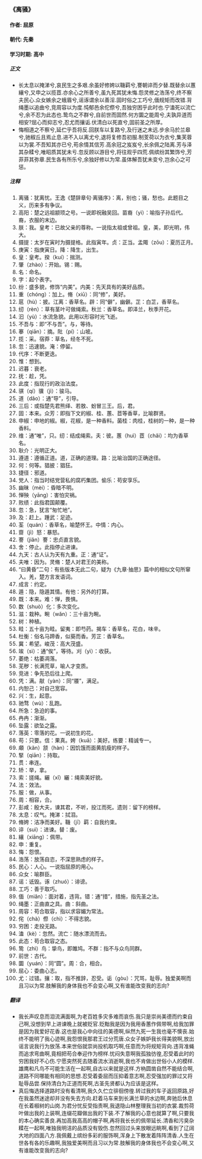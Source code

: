 ### 《离骚》

#### 作者: 屈原 

#### 朝代: 先秦

#### 学习时期: 高中

##### **正文**

- 长太息以掩涕兮,哀民生之多艰.余虽好修姱以鞿羁兮,謇朝谇而夕替.既替余以蕙纕兮,又申之以揽茝.亦余心之所善兮,虽九死其犹未悔.怨灵修之浩荡兮,终不察夫民心.众女嫉余之蛾眉兮,谣诼谓余以善淫.固时俗之工巧兮,偭规矩而改错.背绳墨以追曲兮,竞周容以为度.忳郁邑余佗傺兮,吾独穷困乎此时也.宁溘死以流亡兮,余不忍为此态也.鸷鸟之不群兮,自前世而固然.何方圜之能周兮,夫孰异道而相安?屈心而抑志兮,忍尤而攘诟.伏清白以死直兮,固前圣之所厚。
- 悔相道之不察兮,延伫乎吾将反.回朕车以复路兮,及行迷之未远.步余马於兰皋兮,驰椒丘且焉止息.进不入以离尤兮,退将复修吾初服.制芰荷以为衣兮,集芙蓉以为裳.不吾知其亦已兮,苟余情其信芳.高余冠之岌岌兮,长余佩之陆离.芳与泽其杂糅兮,唯昭质其犹未亏.忽反顾以游目兮,将往观乎四荒.佩缤纷其繁饰兮,芳菲菲其弥章.民生各有所乐兮,余独好修以为常.虽体解吾犹未变兮,岂余心之可惩。

##### **注释**

1. 离骚：犹离忧。王逸《楚辞章句·离骚序》：离，别也；骚，愁也。此题目之义，历来多有争议。
2. 高阳：楚之远祖颛顼之号。一说即祝融吴回。苗裔（yì）：喻指子孙后代。裔，衣服的末边。
3. 朕：我。皇考：已故父亲的尊称。一说指太祖或曾祖。皇，美，即光明，伟大。
4. 摄提：太岁在寅时为摄提格。此指寅年。贞：正当。孟陬（zōu）：夏历正月。
5. 庚寅：指庚寅日。降：降生，出生。
6. 皇：皇考。揆（kuí）：揣测。
7. 肇（zhào）：开始。锡：赐。
8. 名：命名。
9. 字：起个表字。
10. 纷：盛多貌，修饰“内美”。内美：先天具有的美好品质。
11. 重（chóng）：加上。脩（xiū）：同“修”，美好。
12. 扈（hù）：披。江离：香草名。辟：同“僻”，幽僻。芷：白芷，香草名。
13. 纫（rèn）：草有茎叶可做绳索。秋兰：香草名。即泽兰，秋季开花。
14. 汩（yù）：水流急貌。此用以形容时光飞逝。
15. 不吾与：即“不与吾”。与，等待。
16. 搴（qiān）：摘。阰（pí）：山坡。
17. 揽：采。宿莽：草名，经冬不死。
18. 忽：迅速貌。淹：停留。
19. 代序：不断更迭。
20. 惟：想到。
21. 迟暮：衰老。
22. 抚：趁，凭。
23. 此度：指现行的政治法度。
24. 骐（qí）骥（jì）：骏马。
25. 道（dǎo）：通“导”，引导。
26. 三后：或指楚先君熊绎、若敖、蚡冒三王。后，君。
27. 固：本来。众芳：即指下文的椒、桂、蕙、茝等香草，比喻群贤。
28. 申椒：申地的椒。椒，花椒，是一种香料。菌桂：肉桂，桂树的一种，是一种香料。
29. 维：通“唯”，只。纫：结成绳索。夫：彼。蕙（huì）茝（chǎi）：均为香草名。
30. 耿介：光明正大。
31. 遵道：遵循正道。道，正确的道理。路：比喻治国的正确途径。
32. 何：何等。猖披：猖狂。
33. 捷径：邪道。
34. 党人：指当时结党营私的腐朽集团。偷乐：苟安享乐。
35. 幽昧（mèi）：昏暗不明。
36. 惮殃（yāng）：害怕灾祸。
37. 败绩：此指君国颠覆。
38. 忽：急，犹言“匆忙地”。
39. 及：赶上。踵武：足迹。
40. 荃（quán）：香草名，喻楚怀王。中情：内心。
41. 齌（jì）怒：暴怒。
42. 謇（jiǎn）謇：忠贞直言貌。
43. 舍：停止。此指停止进谏。
44. 九天：古人认为天有九重。正：通“证”。
45. 夫唯：因为。灵脩：楚人对君王的美称。
46. “曰黄昏”二句：有些版本无此二句，疑为《九章·抽思》篇中的相似文句所窜入。羌，楚方言发语词。
47. 成言：约定。
48. 遁：隐，隐遁其情。有他：另外的打算。
49. 既：本来。难：惮，畏惧。
50. 数（shuò）化：多次变化。
51. 滋：栽种。畹（wǎn）：三十亩为畹。
52. 树：种植。
53. 畦：五十亩为畦。留夷：即芍药。揭车：香草名，花白，味辛。
54. 杜衡：俗名马蹄香，似葵而香。芳芷：香草名。
55. 冀：希望。峻茂：高大茂盛。
56. 竢（sì）：通“俟”，等待。刈（yì）：收获。
57. 萎绝：枯萎凋落。
58. 芜秽：长满荒草，喻人才变质。
59. 竞进：争先恐后往上爬。
60. 凭：满。猒（yàn）：同“餍”，满足。
61. 内恕己：对自己宽容。
62. 兴：生，起意。
63. 驰骛（wù）：乱跑。
64. 所急：急迫的事。
65. 冉冉：渐渐。
66. 坠露：欲坠之露。
67. 落英：零落的花。一说初生的花。
68. 苟：只要。信：果真。姱（kuā）：美好。练要：精诚专一。
69. 顑（kǎn）颔（hàn）：因饥饿而面黄肌瘦的样子。
70. 掔（qiān）：持取。
71. 贯：串连。
72. 矫：举，拿。
73. 索：搓绳。纚（xǐ）纚：绳索美好貌。
74. 法：效法。
75. 服：做，从事。
76. 周：相容，合。
77. 彭咸：殷大夫，谏其君，不听，投江而死。遗则：留下的榜样。
78. 太息：叹气。掩涕：拭泪。
79. 脩姱：洁净而美好。鞿（jī）羁：自我约束。
80. 谇（suì）：进谏。替：废。
81. 纕（xiāng）：佩带。
82. 申：重复。
83. 悔：怨恨。
84. 浩荡：放荡自恣，不深思熟虑的样子。
85. 民心：人心。一说指屈原的用心。
86. 众女：喻群臣。
87. 谣：诋毁。诼（zhuó）：诽谤。
88. 工巧：善于取巧。
89. 偭（miǎn）：面对着，违背。错：通“措”，措施，指先圣之法。
90. 绳墨：正曲直之具。曲：斜曲。
91. 周容：苟合取容，指以求容媚为常法。
92. 侘（chà）傺（chì）：不得志貌。
93. 穷困：走投无路。
94. 溘（kè）：忽然。流亡：随水漂流而去。
95. 此态：苟合取容之态。
96. 鸷（zhì）鸟：挚鸟，即雎鸠。不群：指不与众鸟同群。
97. 前世：古代。
98. 圜（yuán）：同“圆”。周：合，相合。
99. 屈心：委曲心志。
100. 尤：过错。攘：取，指不推辞，忍受。诟（gòu）：咒骂，耻辱。独爱美啊而且习以为常.肢解我的身体我也不会变心啊,又有谁能改变我的志向?

##### **翻译**

- 我长声叹息而泪流满面啊,为老百姓多灾多难而哀伤.我只是崇尚美德而约束自己啊,没想到早上进谏晚上就被贬官.贬黜我是因为我用香蕙作佩带啊,给我加罪是因为我爱好花香.这也是我心中向往的美德啊,纵然九死一生我也毫不懊丧.始终不能明了我心迹啊,我怨恨我那君王过分荒唐.众女子嫉妒我长得美貌啊,放出谣言说我行为放荡.本来世俗就崇尚投机取巧啊,任意而为将规矩背向.违背准蝇而追求弯曲啊,竟相把苟合奉迎作为榜样.忧闷失意啊我孤独彷徨,忍受着此时的穷困我好不心伤.宁愿突然死去随着流水消逝啊,我也不肯做出世俗小人的模样.雄鹰和凡鸟不可能生活在一起啊,自古以来就是这样.方枘圆凿自然不能结合啊,道路不同哪能有相同的思想.忍受着委屈而压抑着意志啊,忍受强加的罪过又将耻辱品尝.保持清白为正道而死啊,古圣先贤都认为应该是这样。
- 真后悔选择道路时没有看清啊,我久久伫立徘徊傍徨.转过我的车子返回原路,好在我虽然迷途却并没有失去方向.赶着马车来到长满兰草的水边啊,奔驰后休息在长着椒树的山岗.为君分忧反受指责啊,我退隐山林整理我当初的衣裳.裁剪荷叶做出我的上装啊,连缀花瓣做出我的下装.不了解我的心意也就算了啊,只要我的本心确实善良.再加高我高高的帽子啊,再将我长长的佩带延长.清香和污臭杂糅在一起啊,唯独我明洁的品质没有毁伤.忽然回过头来放眼远眺啊,看到了辽阔大地的四面八方.我佩戴上缤纷多彩的服饰啊,浑身上下散发着阵阵清香.人生在世各有各的乐趣啊,我独爱美啊而且习以为常.肢解我的身体我也不会变心啊,又有谁能改变我的志向?